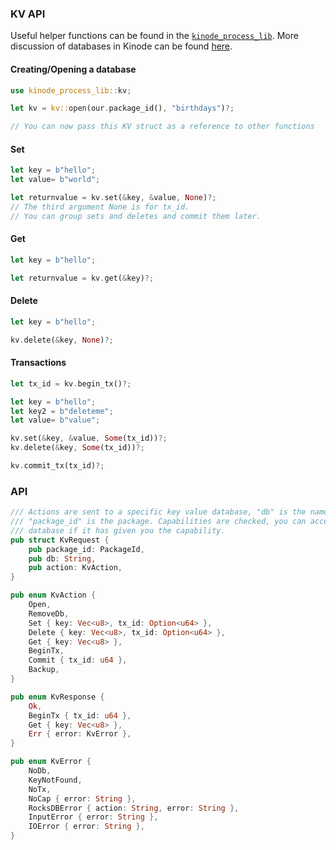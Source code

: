 ### KV API

Useful helper functions can be found in the [`kinode_process_lib`](../process_stdlib/overview.md).
More discussion of databases in Kinode can be found [here](../system/databases.md).

#### Creating/Opening a database

```rust
use kinode_process_lib::kv;

let kv = kv::open(our.package_id(), "birthdays")?;

// You can now pass this KV struct as a reference to other functions
```

#### Set

```rust
let key = b"hello";
let value= b"world";

let returnvalue = kv.set(&key, &value, None)?;
// The third argument None is for tx_id.
// You can group sets and deletes and commit them later.
```

#### Get

```rust
let key = b"hello";

let returnvalue = kv.get(&key)?;
```

#### Delete

```rust
let key = b"hello";

kv.delete(&key, None)?;
```

#### Transactions

```rust
let tx_id = kv.begin_tx()?;

let key = b"hello";
let key2 = b"deleteme";
let value= b"value";

kv.set(&key, &value, Some(tx_id))?;
kv.delete(&key, Some(tx_id))?;

kv.commit_tx(tx_id)?;
```

### API

```rust
/// Actions are sent to a specific key value database, "db" is the name,
/// "package_id" is the package. Capabilities are checked, you can access another process's
/// database if it has given you the capability.
pub struct KvRequest {
    pub package_id: PackageId,
    pub db: String,
    pub action: KvAction,
}

pub enum KvAction {
    Open,
    RemoveDb,
    Set { key: Vec<u8>, tx_id: Option<u64> },
    Delete { key: Vec<u8>, tx_id: Option<u64> },
    Get { key: Vec<u8> },
    BeginTx,
    Commit { tx_id: u64 },
    Backup,
}

pub enum KvResponse {
    Ok,
    BeginTx { tx_id: u64 },
    Get { key: Vec<u8> },
    Err { error: KvError },
}

pub enum KvError {
    NoDb,
    KeyNotFound,
    NoTx,
    NoCap { error: String },
    RocksDBError { action: String, error: String },
    InputError { error: String },
    IOError { error: String },
}
```
